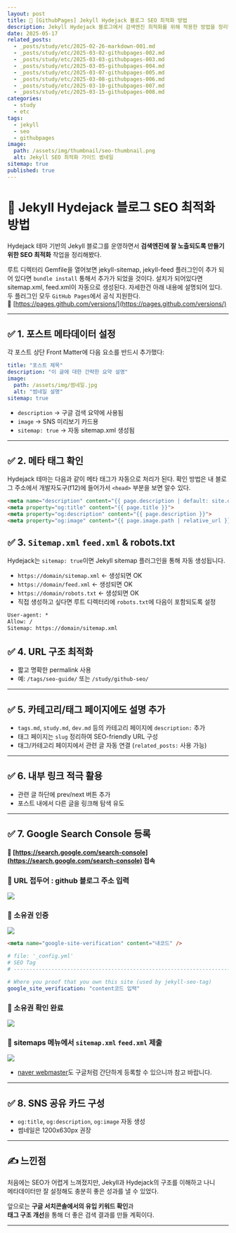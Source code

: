 ```yaml
---
layout: post
title: 📘 [GithubPages] Jekyll Hydejack 블로그 SEO 최적화 방법
description: Jekyll Hydejack 블로그에서 검색엔진 최적화를 위해 적용한 방법을 정리합니다. 메타 태그, sitemap 설정, 페이지 속도 최적화까지 실제 적용한 팁을 담았습니다.
date: 2025-05-17
related_posts:
  - _posts/study/etc/2025-02-26-markdown-001.md
  - _posts/study/etc/2025-03-02-githubpages-002.md
  - _posts/study/etc/2025-03-03-githubpages-003.md
  - _posts/study/etc/2025-03-05-githubpages-004.md
  - _posts/study/etc/2025-03-07-githubpages-005.md
  - _posts/study/etc/2025-03-08-githubpages-006.md
  - _posts/study/etc/2025-03-10-githubpages-007.md
  - _posts/study/etc/2025-03-15-githubpages-008.md
categories:
  - study
  - etc
tags:
  - jekyll
  - seo
  - githubpages
image:
  path: /assets/img/thumbnail/seo-thumbnail.png
  alt: Jekyll SEO 최적화 가이드 썸네일
sitemap: true
published: true
---
```


# 📘 Jekyll Hydejack 블로그 SEO 최적화 방법

Hydejack 테마 기반의 Jekyll 블로그를 운영하면서 **검색엔진에 잘 노출되도록 만들기 위한 SEO 최적화** 작업을 정리해봤다.

루트 디렉터리 Gemfile을 열어보면 jekyll-sitemap, jekyll-feed 플러그인이 추가 되어 있다면 `bundle install` 통해서 추가가 되었을 것이다.
설치가 되어있다면 sitemap.xml, feed.xml이 자동으로 생성된다. 자세한건 아래 내용에 설명되어 있다.
두 플러그인 모두 `GitHub Pages`에서 공식 지원한다. 🔗 [https://pages.github.com/versions/](https://pages.github.com/versions/)

---
## ✅ 1. 포스트 메타데이터 설정

각 포스트 상단 Front Matter에 다음 요소를 반드시 추가했다:

```yaml
title: "포스트 제목"
description: "이 글에 대한 간략한 요약 설명"
image:
  path: /assets/img/썸네일.jpg
  alt: "썸네일 설명"
sitemap: true
```

- `description` → 구글 검색 요약에 사용됨
- `image` → SNS 미리보기 카드용
- `sitemap: true` → 자동 sitemap.xml 생성됨

---

## ✅ 2. 메타 태그 확인

Hydejack 테마는 다음과 같이 메타 태그가 자동으로 처리가 된다.
확인 방법은 내 블로그 주소에서 개발자도구(f12)에 들어가서 `<head>` 부분을 보면 알수 있다.

```html
<meta name="description" content="{{ page.description | default: site.description }}">
<meta property="og:title" content="{{ page.title }}">
<meta property="og:description" content="{{ page.description }}">
<meta property="og:image" content="{{ page.image.path | relative_url }}">
```

## ✅ 3. `Sitemap.xml` `feed.xml` & robots.txt

Hydejack는 `sitemap: true`이면 Jekyll sitemap 플러그인을 통해 자동 생성됩니다. 

- `https://domain/sitemap.xml` ← 생성되면 OK
- `https://domain/feed.xml` ← 생성되면 OK
- `https://domain/robots.txt` ← 생성되면 OK
-  직접 생성하고 싶다면 루트 디렉터리에 `robots.txt`에 다음이 포함되도록 설정

```txt
User-agent: *
Allow: /
Sitemap: https://domain/sitemap.xml
```

## ✅ 4. URL 구조 최적화

- 짧고 명확한 permalink 사용
- 예: `/tags/seo-guide/` 또는 `/study/github-seo/`

---

## ✅ 5. 카테고리/태그 페이지에도 설명 추가

- `tags.md`, `study.md`, `dev.md` 등의 카테고리 페이지에 `description:` 추가
- 태그 페이지는 `slug` 정리하여 SEO-friendly URL 구성
- 태그/카테고리 페이지에서 관련 글 자동 연결 (`related_posts:` 사용 가능)

---

## ✅ 6. 내부 링크 적극 활용

- 관련 글 하단에 prev/next 버튼 추가
- 포스트 내에서 다른 글을 링크해 탐색 유도

---

## ✅ 7. Google Search Console 등록

#### 🔗 [https://search.google.com/search-console](https://search.google.com/search-console) 접속
### 📝 URL 접두어 : github 블로그 주소 입력

![](https://i.imgur.com/1P25zNn.png)

### 📝 소유권 인증


![](https://i.imgur.com/r4U3Rch.png)

```html
<meta name="google-site-verification" content="내코드" />
```

```yml
# file: '_config.yml'
# SEO Tag
# ---------------------------------------------------------------------------------------

# Where you proof that you own this site (used by jekyll-seo-tag)
google_site_verification: "content코드 입력"
```

### 📝 소유권 확인 완료

![](https://i.imgur.com/sEi7TS0.png)

### 📝 sitemaps 메뉴에서 `sitemap.xml` `feed.xml` 제출

![](https://i.imgur.com/XhAWL1k.png)

* [naver webmaster](https://searchadvisor.naver.com/console/board)도 구글처럼 간단하게 등록할 수 있으니까 참고 바랍니다.

---

## ✅ 8. SNS 공유 카드 구성

- `og:title`, `og:description`, `og:image` 자동 생성
- 썸네일은 1200x630px 권장

---

## ✍️ 느낀점

처음에는 SEO가 어렵게 느껴졌지만, Jekyll과 Hydejack의 구조를 이해하고 나니  
메타데이터만 잘 설정해도 충분히 좋은 성과를 낼 수 있었다.

앞으로는 **구글 서치콘솔에서의 유입 키워드 확인**과  
**태그 구조 개선**을 통해 더 좋은 검색 결과를 만들 계획이다.

---
